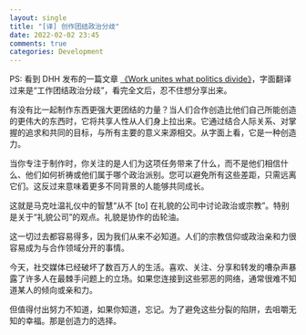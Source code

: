 ```yaml
---
layout: single
title: "[译] 创作团结政治分歧"
date: 2022-02-02 23:45
comments: true
categories: Development
---
```


PS: 看到 DHH 发布的一篇文章 [《Work unites what politics divide》](https://world.hey.com/dhh/work-unites-what-politics-divide-a43f8688)，字面翻译过来是“工作团结政治分歧”，看完全文后，忍不住想分享出来。

有没有比一起制作东西更强大更团结的力量？当人们合作创造比他们自己所能创造的更伟大的东西时，它将共享人性从人们身上拉出来。它通过结合人际关系、对掌握的追求和共同的目标，与所有主要的意义来源相交。从字面上看，它是一种创造力。

当你专注于制作时，你关注的是人们为这项任务带来了什么，而不是他们相信什么、他们如何祈祷或他们属于哪个政治派别。您可以避免所有这些差距，只需远离它们。这反过来意味着更多不同背景的人能够共同成长。

这就是马克吐温礼仪中的智慧“从不 [to] 在礼貌的公司中讨论政治或宗教”。特别是关于“礼貌公司”的观点。礼貌是协作的齿轮油。

这一切过去都容易得多，因为我们从来不必知道。人们的宗教信仰或政治亲和力很容易成为与合作领域分开的事情。

今天，社交媒体已经破坏了数百万人的生活。喜欢、关注、分享和转发的嘈杂声暴露了许多人在最棘手问题上的立场。如果您连接到这些邪恶的网络，通常很难不知道某人的倾向或亲和力。

但值得付出努力不知道，如果你知道，忘记。为了避免这些分裂的陷阱，去咀嚼无知的幸福。那是创造力的选择。
